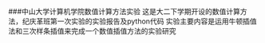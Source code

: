 ###中山大学计算机学院数值计算方法实验
这是大二下学期开设的数值计算方法，纪庆革班第一次实验的实验报告及python代码
实验主要内容是运用牛顿插值法和三次样条插值来完成一个数值插值方法的实验研究
